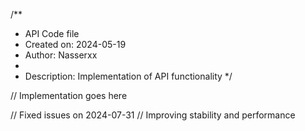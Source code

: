 /**
 * API Code file
 * Created on: 2024-05-19
 * Author: Nasserxx
 *
 * Description: Implementation of API functionality
 */
 
// Implementation goes here


// Fixed issues on 2024-07-31
// Improving stability and performance
